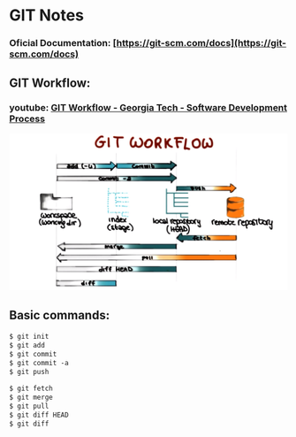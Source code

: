 # GIT Notes

### Oficial Documentation: [https://git-scm.com/docs](https://git-scm.com/docs)

## GIT Workflow:

### youtube: [GIT Workflow - Georgia Tech - Software Development Process](https://www.youtube.com/watch?v=3a2x1iJFJWc&t=51s)

![Git Workflow](/images/gitworkflow.png)

## Basic commands:

```
$ git init
$ git add
$ git commit
$ git commit -a
$ git push
```

```
$ git fetch
$ git merge
$ git pull
$ git diff HEAD
$ git diff
```
